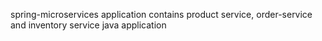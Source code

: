 spring-microservices application contains product service, order-service and inventory service java application

